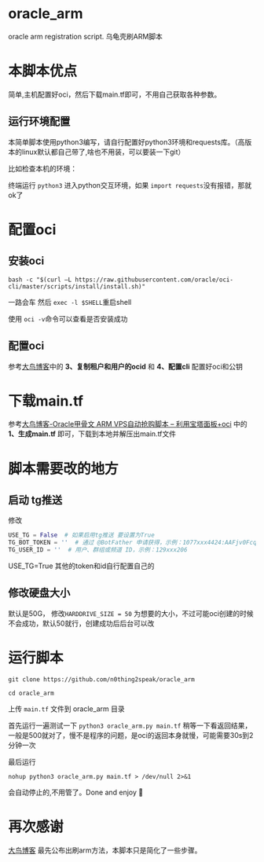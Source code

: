# oracle_arm
oracle arm registration script. 乌龟壳刷ARM脚本

# 本脚本优点

简单,主机配置好oci，然后下载main.tf即可，不用自己获取各种参数。
## 运行环境配置
本简单脚本使用python3编写，请自行配置好python3环境和requests库。（高版本的linux默认都自己带了,啥也不用装，可以要装一下git）

比如检查本机的环境：

终端运行 `python3` 进入python交互环境，如果 `import requests`没有报错，那就ok了
# 配置oci

## 安装oci

```shell
bash -c "$(curl –L https://raw.githubusercontent.com/oracle/oci-cli/master/scripts/install/install.sh)"
```
一路会车 然后 `exec -l $SHELL`重启shell 

使用 `oci -v`命令可以查看是否安装成功

## 配置oci

参考[大鸟博客](https://www.daniao.org/14035.html)中的 **3、复制租户和用户的ocid** 和 **4、配置cli** 配置好oci和公钥 

# 下载main.tf

参考[大鸟博客-Oracle甲骨文 ARM VPS自动抢购脚本 – 利用宝塔面板+oci](https://www.daniao.org/14121.html) 中的 **1、生成main.tf** 即可，下载到本地并解压出main.tf文件

# 脚本需要改的地方
## 启动 tg推送

修改
```python
USE_TG = False  # 如果启用tg推送 要设置为True
TG_BOT_TOKEN = ''  # 通过 @BotFather 申请获得，示例：1077xxx4424:AAFjv0FcqxxxxxxgEMGfi22B4yh15R5uw
TG_USER_ID = ''  # 用户、群组或频道 ID，示例：129xxx206
```
USE_TG=True
其他的token和id自行配置自己的

## 修改硬盘大小
默认是50G，
修改`HARDDRIVE_SIZE = 50` 为想要的大小，不过可能oci创建的时候不会成功，默认50就行，创建成功后后台可以改

# 运行脚本

```
git clone https://github.com/n0thing2speak/oracle_arm

cd oracle_arm
```
上传 `main.tf` 文件到 oracle_arm 目录

首先运行一遍测试一下
`python3 oracle_arm.py main.tf` 
稍等一下看返回结果，一般是500就对了，慢不是程序的问题，是oci的返回本身就慢，可能需要30s到2分钟一次

最后运行

`nohup python3 oracle_arm.py main.tf > /dev/null 2>&1 `

会自动停止的,不用管了。Done and enjoy 🎉

# 再次感谢

[大鸟博客](https://www.daniao.org/) 最先公布出刷arm方法，本脚本只是简化了一些步骤。

